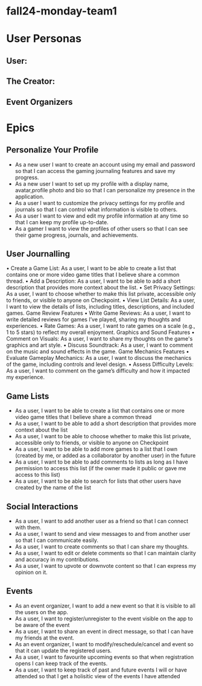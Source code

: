 # fall24-monday-team1

# User Personas

## User:

## The Creator:

## Event Organizers


# Epics

## Personalize Your Profile

- As a new user I want to create an account using my email and password so that I can access the gaming journaling features and save my progress.
- As a new user I want to set up my profile with a display name, avatar,profile photo and bio so that I can personalize my presence in the application.
- As a user I want to customize the privacy settings for my profile and journals so that I can control what information is visible to others.
- As a user I want to view and edit my profile information at any time so that I can keep my profile up-to-date.
- As a gamer I want to view the profiles of other users so that I can see their game progress, journals, and achievements.

## User Journalling
•	Create a Game List:
As a user, I want to be able to create a list that contains one or more video game titles that I believe share a common thread.
•	Add a Description:
As a user, I want to be able to add a short description that provides more context about the list.
•	Set Privacy Settings:
As a user, I want to choose whether to make this list private, accessible only to friends, or visible to anyone on Checkpoint.
•	View List Details:
As a user, I want to view the details of lists, including titles, descriptions, and included games.
Game Review Features
•	Write Game Reviews:
As a user, I want to write detailed reviews for games I’ve played, sharing my thoughts and experiences.
•	Rate Games:
As a user, I want to rate games on a scale (e.g., 1 to 5 stars) to reflect my overall enjoyment.
Graphics and Sound Features
•	Comment on Visuals:
As a user, I want to share my thoughts on the game's graphics and art style.
•	Discuss Soundtrack:
As a user, I want to comment on the music and sound effects in the game.
Game Mechanics Features
•	Evaluate Gameplay Mechanics:
As a user, I want to discuss the mechanics of the game, including controls and level design.
•	Assess Difficulty Levels:
As a user, I want to comment on the game’s difficulty and how it impacted my experience.



## Game Lists

- As a user, I want to be able to create a list that contains one or more video game titles that I believe share a common thread
- As a user, I want to be able to add a short description that provides more context about the list
- As a user, I want to be able to choose whether to make this list private, accessible only to friends, or visible to anyone on Checkpoint
- As a user, I want to be able to add more games to a list that I own (created by me, or added as a collaborator by another user) in the future
- As a user, I want to be able to add comments to lists as long as I have permission to access this list (if the owner made it public or gave me access to this list)
- As a user, I want to be able to search for lists that other users have created by the name of the list



## Social Interactions

- As a user, I want to add another user as a friend so that I can connect with them.
- As a user, I want to send and view messages to and from another user so that I can communicate easily.
- As a user, I want to create comments so that I can share my thoughts.
- As a user, I want to edit or delete comments so that I can maintain clarity and accuracy in my contributions.
- As a user, I want to upvote or downvote content so that I can express my opinion on it.

## Events

- As an event organizer, I want to add a new event so that it is visible to all the users on the app.
- As a user, I want to register/unregister to the event visible on the app to be aware of the event
- As a user, I want to share an event in direct message, so that I can have my friends at the event.
- As an event organizer, I want to modify/reschedule/cancel and event so that it can update the registered users.
- As a user, I want to favourite upcoming events so that when registration opens I can keep track of the events.
- As a user, I want to keep track of past and future events I will or have attended so that I get a holisitic view of the events I have attended
